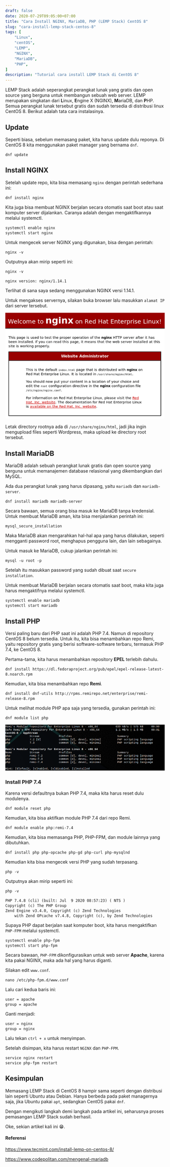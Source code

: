 ```yaml
---
draft: false
date: 2020-07-29T09:05:00+07:00
title: "Cara Install NGINX, MariaDB, PHP (LEMP Stack) CentOS 8"
slug: "cara-install-lemp-stack-centos-8"
tags: [
    "Linux",
    "centOS",
    "LEMP",
    "NGINX",
    "MariaDB",
    "PHP",
]
description: "Tutorial cara install LEMP Stack di CentOS 8"
---
```


LEMP Stack adalah seperangkat perangkat lunak yang gratis dan open source yang berguna untuk membangun sebuah web server. LEMP merupakan singkatan dari **L**inux, **E**ngine X (NGINX), **M**ariaDB, dan **P**HP.
Semua perangkat lunak tersebut gratis dan sudah tersedia di distribusi linux CentOS 8. Berikut adalah tata cara instalasinya.

## Update
Seperti biasa, sebelum memasang paket, kita harus update dulu reponya. Di CentOS 8 kita menggunakan paket manager yang bernama `dnf`.

```bash{promptUser: root}{promptHost: server}
dnf update
```

## Install NGINX
Setelah update repo, kita bisa memasang `nginx` dengan perintah sederhana ini:

```bash{promptUser: root}{promptHost: server}
dnf install nginx
```

Kita juga bisa membuat NGINX berjalan secara otomatis saat boot atau saat komputer server dijalankan. Caranya adalah dengan mengaktifkannya melalui systemctl.

```bash{promptUser: root}{promptHost: server}
systemctl enable nginx
systemctl start nginx
```

Untuk mengecek server NGINX yang digunakan, bisa dengan perintah:

```bash{promptUser: root}{promptHost: server}
nginx -v
```

Outputnya akan mirip seperti ini:

```bash{promptUser: root}{promptHost: server}
nginx -v
```
```
nginx version: nginx/1.14.1
```

Terlihat di sana saya sedang menggunakan NGINX versi 1.14.1.

Untuk mengakses servernya, silakan buka browser lalu masukkan `alamat IP` dari server tersebut.

![NGINX Welcome Page CentOS 8](nginx_welcome.png)

Letak directory rootnya ada di `/usr/share/nginx/html`, jadi jika ingin mengupload files seperti Wordpress, maka upload ke directory root tersebut.

## Install MariaDB
MariaDB adalah sebuah perangkat lunak gratis dan open source yang berguna untuk memanajemen database relasional yang dikembangkan dari MySQL.

Ada dua perangkat lunak yang harus dipasang, yaitu `mariadb` dan `mariadb-server`.

```bash{promptUser: root}{promptHost: server}
dnf install mariadb mariadb-server
```

Secara bawaan, semua orang bisa masuk ke MariaDB tanpa kredensial. Untuk membuat MariaDB aman, kita bisa menjalankan perintah ini:

```bash{promptUser: root}{promptHost: server}
mysql_secure_installation
```

Maka MariaDB akan mengarahkan hal-hal apa yang harus dilakukan, seperti mengganti password root, menghapus pengguna lain, dan lain sebagainya.

Untuk masuk ke MariaDB, cukup jalankan perintah ini:

```bash{promptUser: root}{promptHost: server}
mysql -u root -p
```

Setelah itu masukkan password yang sudah dibuat saat `secure installation`.

Untuk membuat MariaDB berjalan secara otomatis saat boot, maka kita juga harus mengaktifnya melalui systemctl.

```bash{promptUser: root}{promptHost: server}
systemctl enable mariadb
systemctl start mariadb
```

## Install PHP
Versi paling baru dari PHP saat ini adalah PHP 7.4. Namun di repository CentOS 8 belum tersedia. Untuk itu, kita bisa menambahkan repo Remi, yaitu repository gratis yang berisi software-software terbaru, termasuk PHP 7.4, ke CentOS 8.

Pertama-tama, kita harus menambahkan repository **EPEL** terlebih dahulu.

```bash{promptUser: root}{promptHost: server}
dnf install https://dl.fedoraproject.org/pub/epel/epel-release-latest-8.noarch.rpm
```

Kemudian, kita bisa menambahkan repo **Remi**.

```bash{promptUser: root}{promptHost: server}
dnf install dnf-utils http://rpms.remirepo.net/enterprise/remi-release-8.rpm
```

Untuk melihat module PHP apa saja yang tersedia, gunakan perintah ini:

```bash{promptUser: root}{promptHost: server}
dnf module list php
```

![List PHP Module](php_module_list.png)

### Install PHP 7.4
Karena versi defaultnya bukan PHP 7.4, maka kita harus reset dulu modulenya.

```bash{promptUser: root}{promptHost: server}
dnf module reset php
```

Kemudian, kita bisa aktifkan module PHP 7.4 dari repo Remi.

```bash{promptUser: root}{promptHost: server}
dnf module enable php:remi-7.4
```

Kemudian, kita bisa memasanga PHP, PHP-FPM, dan module lainnya yang dibutuhkan.

```bash{promptUser: root}{promptHost: server}
dnf install php php-opcache php-gd php-curl php-mysqlnd
```

Kemudian kita bisa mengecek versi PHP yang sudah terpasang.

```bash{promptUser: root}{promptHost: server}
php -v
```

Outputnya akan mirip seperti ini:

```bash{promptUser: root}{promptHost: server}
php -v
```
```
PHP 7.4.8 (cli) (built: Jul  9 2020 08:57:23) ( NTS )
Copyright (c) The PHP Group
Zend Engine v3.4.0, Copyright (c) Zend Technologies
    with Zend OPcache v7.4.8, Copyright (c), by Zend Technologies
```

Supaya PHP dapat berjalan saat komputer boot, kita harus mengaktifkan `PHP-FPM` melalui systemctl.

```bash{promptUser: root}{promptHost: server}
systemctl enable php-fpm
systemctl start php-fpm
```

Secara bawaan, `PHP-FPM` dikonfigurasikan untuk web server **Apache**, karena kita pakai NGINX, maka ada hal yang harus diganti.

Silakan edit `www.conf`.

```bash{promptUser: root}{promptHost: server}
nano /etc/php-fpm.d/www.conf
```

Lalu cari kedua baris ini:

```
user = apache
group = apache
```

Ganti menjadi:

```
user = nginx
group = nginx
```

Lalu tekan `ctrl + x` untuk menyimpan.

Setelah disimpan, kita harus restart `NGINX` dan `PHP-FPM`.

```bash{promptUser: root}{promptHost: server}
service nginx restart
service php-fpm restart
```

## Kesimpulan
Memasang LEMP Stack di CentOS 8 hampir sama seperti dengan distribusi lain seperti Ubuntu atau Debian. Hanya berbeda pada paket managernya saja, jika Ubuntu pakai `apt`, sedangkan CentOS pakai `dnf`.

Dengan mengikuti langkah demi langkah pada artikel ini, seharusnya proses pemasangan LEMP Stack sudah berhasil.

Oke, sekian artikel kali ini 😁.

#### Referensi
https://www.tecmint.com/install-lemp-on-centos-8/

https://www.codepolitan.com/mengenal-mariadb
